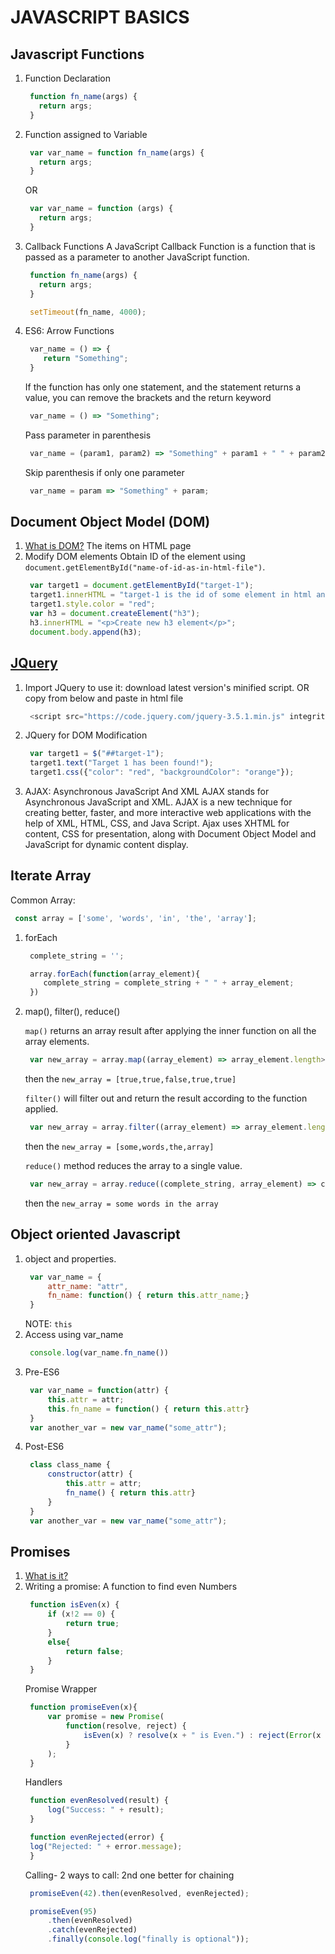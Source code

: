 # JAVASCRIPT BASICS

## Javascript Functions
1. Function Declaration
   ```javascript
    function fn_name(args) {
      return args;
    }
   ```
2. Function assigned to Variable
   ```javascript
    var var_name = function fn_name(args) {
      return args;
    }
   ```
   OR

   ```javascript
    var var_name = function (args) {
      return args;
    }
   ```
3. Callback Functions
   A JavaScript Callback Function is a function that is passed as a parameter to another JavaScript function.
   ```javascript
    function fn_name(args) {
      return args;
    }

    setTimeout(fn_name, 4000);
   ```
4. ES6: Arrow Functions
   ```javascript
    var_name = () => {
       return "Something";
    }
   ```

   If the function has only one statement, and the statement returns a value, you can remove the brackets and the return keyword
   ```javascript
    var_name = () => "Something";
   ```

   Pass parameter in parenthesis
   ```javascript
    var_name = (param1, param2) => "Something" + param1 + " " + param2;
   ```
   
   Skip parenthesis if only one parameter
   ```javascript
    var_name = param => "Something" + param;
   ```
   

## Document Object Model (DOM)
1. [What is DOM?](https://www.w3schools.com/js/js_htmldom.asp)
   The items on HTML page
2. Modify DOM elements
   Obtain ID of the element using `document.getElementById("name-of-id-as-in-html-file")`.
   ```javascript
    var target1 = document.getElementById("target-1");
    target1.innerHTML = "target-1 is the id of some element in html and we changed the text";
    target1.style.color = "red";
    var h3 = document.createElement("h3");
    h3.innerHTML = "<p>Create new h3 element</p>";
    document.body.append(h3);
   ```

## [JQuery](https://code.jquery.com/)
1. Import JQuery to use it: download latest version's minified script.
   OR copy from below and paste in html file
   ```javascript
    <script src="https://code.jquery.com/jquery-3.5.1.min.js" integrity="sha256-9/aliU8dGd2tb6OSsuzixeV4y/faTqgFtohetphbbj0=" crossorigin="anonymous"></script>
   ```
2. JQuery for DOM Modification
   ```javascript
    var target1 = $("##target-1");
    target1.text("Target 1 has been found!");
    target1.css({"color": "red", "backgroundColor": "orange"});
   ```
3. AJAX: Asynchronous JavaScript And XML
   AJAX stands for Asynchronous JavaScript and XML. AJAX is a new technique for creating better, faster, and more interactive web applications with the help of XML, HTML, CSS, and Java Script. Ajax uses XHTML for content, CSS for presentation, along with Document Object Model and JavaScript for dynamic content display.

## Iterate Array
   Common Array:
   ```javascript
    const array = ['some', 'words', 'in', 'the', 'array'];
   ```

1. forEach
   ```javascript
    complete_string = '';

    array.forEach(function(array_element){
       complete_string = complete_string + " " + array_element;
    })
   ```
2. map(), filter(), reduce()

   `map()` returns an array result after applying the inner function on all the array elements.
   ```javascript
    var new_array = array.map((array_element) => array_element.length>2);
   ```
   then the `new_array = [true,true,false,true,true]`

   `filter()` will filter out and return the result according to the function applied.
   ```javascript
    var new_array = array.filter((array_element) => array_element.length>2);
   ```
   then the `new_array = [some,words,the,array]`

   `reduce()` method reduces the array to a single value.
   ```javascript
    var new_array = array.reduce((complete_string, array_element) => complete_string = complete_string+ " " + array_element);
   ```
   then the `new_array = some words in the array`

## Object oriented Javascript
1. object and properties. 
   ```javascript
    var var_name = {
        attr_name: "attr",
        fn_name: function() { return this.attr_name;}
    }
   ```
   NOTE: `this`
2. Access using var_name
   ```javascript
    console.log(var_name.fn_name())
   ```
3. Pre-ES6
   ```javascript
    var var_name = function(attr) {
        this.attr = attr;
        this.fn_name = function() { return this.attr}
    }
    var another_var = new var_name("some_attr");
   ```
4. Post-ES6
   ```javascript
    class class_name {
        constructor(attr) {
            this.attr = attr;
            fn_name() { return this.attr}
        }
    }
    var another_var = new var_name("some_attr");
   ```

## Promises
1. [What is it?](https://javascript.info/promise-basics)
2. Writing a promise:
   A function to find even Numbers
   ```javascript
    function isEven(x) {
        if (x!2 == 0) {
            return true;
        }
        else{
            return false;
        }
    }
   ```
   Promise Wrapper
   ```javascript
    function promiseEven(x){
        var promise = new Promise(
            function(resolve, reject) {
                isEven(x) ? resolve(x + " is Even.") : reject(Error(x + " is not Even"));
            }
        );
    }
   ```
   Handlers
   ```javascript
    function evenResolved(result) {
        log("Success: " + result);
    }

    function evenRejected(error) {
    log("Rejected: " + error.message);
    }
   ```
   Calling- 2 ways to call: 2nd one better for chaining
   ```javascript
    promiseEven(42).then(evenResolved, evenRejected);

    promiseEven(95)
        .then(evenResolved)
        .catch(evenRejected)
        .finally(console.log("finally is optional"));
   ```